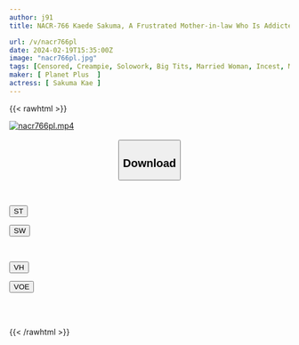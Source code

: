 ```yaml
---
author: j91
title: NACR-766 Kaede Sakuma, A Frustrated Mother-in-law Who Is Addicted To The Penis Of Her Son-in-law, Who Is Stronger Than Her Husband, And Begs For Creampie Sex Over And Over Again

url: /v/nacr766pl
date: 2024-02-19T15:35:00Z
image: "nacr766pl.jpg"
tags: [Censored, Creampie, Solowork, Big Tits, Married Woman, Incest, Mature Woman, Huge Butt	]
maker: [ Planet Plus  ]
actress: [ Sakuma Kae ]
---
```



{{< rawhtml >}}

<div class="video" data-videoid="9Xlbxgl2w8IaXqe">
    <a href="javascript:;">
        <img src="/v/nacr766pl/nacr766pl.jpg" width="WIDTH" height="HEIGHT" alt="nacr766pl.mp4" loading="lazy">
    </a>
</div>

<script type="text/javascript" src="https://j91.asia/asset/on-demand-st.js"></script>

<br>
  <link rel="stylesheet" href="https://j91.asia/asset/bs5.css">
  
  <center>
  <button class="btn btn-primary" type="button" data-bs-toggle="collapse" data-bs-target=".multi-collapse" aria-expanded="false" aria-controls="multiCollapseExample1 multiCollapseExample2"><h2>Download</h2></button></center>
</p>
<div class="row">
  <div class="col">
    <div class="collapse multi-collapse" id="multiCollapseExample1">
      <div class="card card-body">
	      	      <br>
<div class="buttons">  
<p><a href="https://streamtape.to/v/9Xlbxgl2w8IaXqe" target="_blank"><button class="btn-hover color-3"><i class="fa fa-download"></i> ST</button></a></p>
<p><a href="https://cdnwish.com/6cln24z11235" target="_blank"><button class="btn-hover color-2"><i class="fa fa-download"></i> SW</button></a></p></div>
    </div>
  </div>
</div>
  <div class="col">
    <div class="collapse multi-collapse" id="multiCollapseExample2">
      <div class="card card-body">
	      <br>
<div class="buttons">
<p><a href="https://vidhidepro.com/f/a0dqly4hxyx1"><button class="btn-hover color-9"><i class="fa fa-download"></i> VH</button></a></p>
<p><a href="https://voe.sx/wshbz2li3zjj"><button class="btn-hover color-8"><i class="fa fa-download"></i> VOE</button></a></p></div>
<br><br>
      </div>
    </div>
  </div>
</div>

{{< /rawhtml >}}